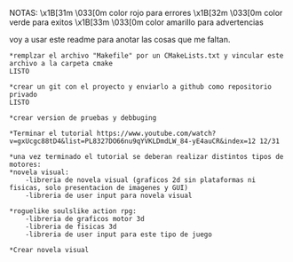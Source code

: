 NOTAS:
    \x1B[31m   \033[0m color rojo para errores
    \x1B[32m   \033[0m color verde para exitos
    \x1B[33m   \033[0m color amarillo para advertencias




voy a usar este readme para anotar las cosas que me faltan.



    *remplzar el archivo "Makefile" por un CMakeLists.txt y vincular este archivo a la carpeta cmake 
    LISTO

    *crear un git con el proyecto y enviarlo a github como repositorio privado
    LISTO

    *crear version de pruebas y debbuging

    *Terminar el tutorial https://www.youtube.com/watch?v=gxUcgc88tD4&list=PL8327DO66nu9qYVKLDmdLW_84-yE4auCR&index=12 12/31

    *una vez terminado el tutorial se deberan realizar distintos tipos de motores:
    *novela visual:
        -libreria de novela visual (graficos 2d sin plataformas ni fisicas, solo presentacion de imagenes y GUI)
        -libreria de user input para novela visual

    *roguelike soulslike action rpg:
        -libreria de graficos motor 3d
        -libreria de fisicas 3d
        -libreria de user input para este tipo de juego 

    *Crear novela visual